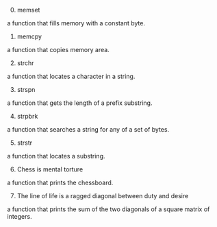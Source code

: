 0. memset

 a function that fills memory with a constant byte.

1. memcpy

a function that copies memory area.

2. strchr

a function that locates a character in a string.

3. strspn


a function that gets the length of a prefix substring.

4. strpbrk

 a function that searches a string for any of a set of bytes.

5. strstr

a function that locates a substring.

6. Chess is mental torture

a function that prints the chessboard.

7. The line of life is a ragged diagonal between duty and desire

a function that prints the sum of the two diagonals of a square matrix of integers.


